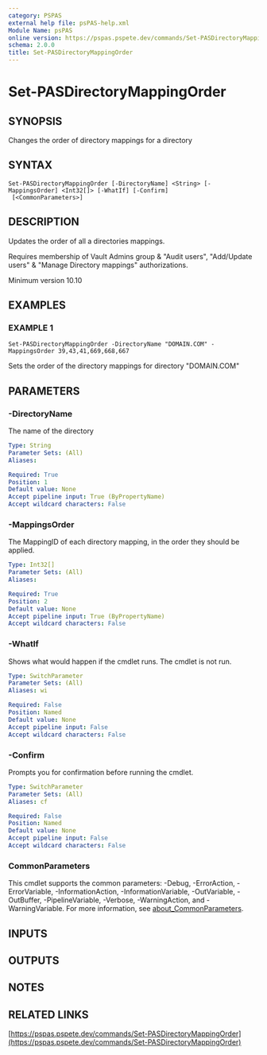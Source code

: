 ```yaml
---
category: PSPAS
external help file: psPAS-help.xml
Module Name: psPAS
online version: https://pspas.pspete.dev/commands/Set-PASDirectoryMappingOrder
schema: 2.0.0
title: Set-PASDirectoryMappingOrder
---
```


# Set-PASDirectoryMappingOrder

## SYNOPSIS
Changes the order of directory mappings for a directory

## SYNTAX

```
Set-PASDirectoryMappingOrder [-DirectoryName] <String> [-MappingsOrder] <Int32[]> [-WhatIf] [-Confirm]
 [<CommonParameters>]
```

## DESCRIPTION
Updates the order of all a directories mappings.

Requires membership of Vault Admins group  & "Audit users", "Add/Update users" & "Manage Directory mappings" authorizations.

Minimum version 10.10

## EXAMPLES

### EXAMPLE 1
```
Set-PASDirectoryMappingOrder -DirectoryName "DOMAIN.COM" -MappingsOrder 39,43,41,669,668,667
```

Sets the order of the directory mappings for directory "DOMAIN.COM"

## PARAMETERS

### -DirectoryName
The name of the directory

```yaml
Type: String
Parameter Sets: (All)
Aliases:

Required: True
Position: 1
Default value: None
Accept pipeline input: True (ByPropertyName)
Accept wildcard characters: False
```

### -MappingsOrder
The MappingID of each directory mapping, in the order they should be applied.

```yaml
Type: Int32[]
Parameter Sets: (All)
Aliases:

Required: True
Position: 2
Default value: None
Accept pipeline input: True (ByPropertyName)
Accept wildcard characters: False
```

### -WhatIf
Shows what would happen if the cmdlet runs.
The cmdlet is not run.

```yaml
Type: SwitchParameter
Parameter Sets: (All)
Aliases: wi

Required: False
Position: Named
Default value: None
Accept pipeline input: False
Accept wildcard characters: False
```

### -Confirm
Prompts you for confirmation before running the cmdlet.

```yaml
Type: SwitchParameter
Parameter Sets: (All)
Aliases: cf

Required: False
Position: Named
Default value: None
Accept pipeline input: False
Accept wildcard characters: False
```

### CommonParameters
This cmdlet supports the common parameters: -Debug, -ErrorAction, -ErrorVariable, -InformationAction, -InformationVariable, -OutVariable, -OutBuffer, -PipelineVariable, -Verbose, -WarningAction, and -WarningVariable. For more information, see [about_CommonParameters](http://go.microsoft.com/fwlink/?LinkID=113216).

## INPUTS

## OUTPUTS

## NOTES

## RELATED LINKS

[https://pspas.pspete.dev/commands/Set-PASDirectoryMappingOrder](https://pspas.pspete.dev/commands/Set-PASDirectoryMappingOrder)

